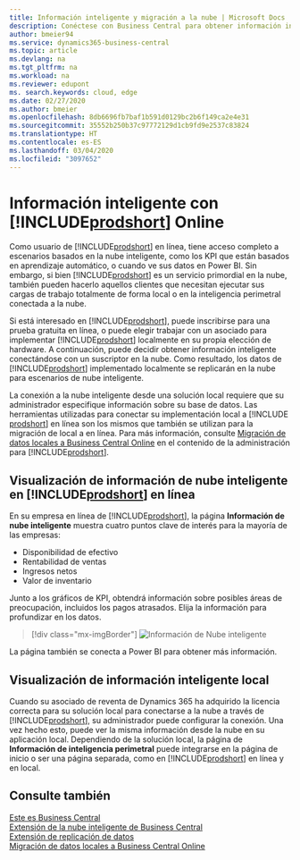 ```yaml
---
title: Información inteligente y migración a la nube | Microsoft Docs
description: Conéctese con Business Central para obtener información inteligente desde su solución local. Aprenda a migrar a la nube.
author: bmeier94
ms.service: dynamics365-business-central
ms.topic: article
ms.devlang: na
ms.tgt_pltfrm: na
ms.workload: na
ms.reviewer: edupont
ms. search.keywords: cloud, edge
ms.date: 02/27/2020
ms.author: bmeier
ms.openlocfilehash: 8db6696fb7baf1b591d0129bc2b6f149ca2e4e31
ms.sourcegitcommit: 35552b250b37c97772129d1cb9fd9e2537c83824
ms.translationtype: HT
ms.contentlocale: es-ES
ms.lasthandoff: 03/04/2020
ms.locfileid: "3097652"
---
```

# <a name="intelligent-insights-with-prodshort-online"></a>Información inteligente con [!INCLUDE[prodshort](includes/prodshort.md)] Online

Como usuario de [!INCLUDE[prodshort](includes/prodshort.md)] en línea, tiene acceso completo a escenarios basados en la nube inteligente, como los KPI que están basados en aprendizaje automático, o cuando ve sus datos en Power BI. Sin embargo, si bien [!INCLUDE[prodshort](includes/prodshort.md)] es un servicio primordial en la nube, también pueden hacerlo aquellos clientes que necesitan ejecutar sus cargas de trabajo totalmente de forma local o en la inteligencia perimetral conectada a la nube.  

Si está interesado en [!INCLUDE[prodshort](includes/prodshort.md)], puede inscribirse para una prueba gratuita en línea, o puede elegir trabajar con un asociado para implementar [!INCLUDE[prodshort](includes/prodshort.md)] localmente en su propia elección de hardware. A continuación, puede decidir obtener información inteligente conectándose con un suscriptor en la nube. Como resultado, los datos de [!INCLUDE[prodshort](includes/prodshort.md)] implementado localmente se replicarán en la nube para escenarios de nube inteligente.  

La conexión a la nube inteligente desde una solución local requiere que su administrador especifique información sobre su base de datos. Las herramientas utilizadas para conectar su implementación local a [!INCLUDE [prodshort](includes/prodshort.md)] en línea son los mismos que también se utilizan para la migración de local a en línea. Para más información, consulte [Migración de datos locales a Business Central Online](/dynamics365/business-central/dev-itpro/administration/migrate-data) en el contenido de la administración para [!INCLUDE[prodshort](includes/prodshort.md)].  

## <a name="viewing-intelligent-cloud-insights-in-prodshort-online"></a>Visualización de información de nube inteligente en [!INCLUDE[prodshort](includes/prodshort.md)] en línea

En su empresa en línea de [!INCLUDE[prodshort](includes/prodshort.md)], la página **Información de nube inteligente** muestra cuatro puntos clave de interés para la mayoría de las empresas:

- Disponibilidad de efectivo
- Rentabilidad de ventas
- Ingresos netos
- Valor de inventario

Junto a los gráficos de KPI, obtendrá información sobre posibles áreas de preocupación, incluidos los pagos atrasados. Elija la información para profundizar en los datos.  

> [!div class="mx-imgBorder"]
> ![Información de Nube inteligente](media/across-intelligent-cloud/intelligentcloudApril19.png "Muestra la página de Información de nube inteligente en Business Central")

La página también se conecta a Power BI para obtener más información.

## <a name="viewing-intelligent-insights-on-premises"></a>Visualización de información inteligente local

Cuando su asociado de reventa de Dynamics 365 ha adquirido la licencia correcta para su solución local para conectarse a la nube a través de [!INCLUDE[prodshort](includes/prodshort.md)], su administrador puede configurar la conexión. Una vez hecho esto, puede ver la misma información desde la nube en su aplicación local. Dependiendo de la solución local, la página de **Información de inteligencia perimetral** puede integrarse en la página de inicio o ser una página separada, como en [!INCLUDE[prodshort](includes/prodshort.md)] en línea y en local.  

## <a name="see-also"></a>Consulte también

[Este es Business Central](index.md)  
[Extensión de la nube inteligente de Business Central](ui-extensions-intelligent-cloud.md)  
[Extensión de replicación de datos](ui-extensions-data-replication.md)  
[Migración de datos locales a Business Central Online](/dynamics365/business-central/dev-itpro/administration/migrate-data)  
